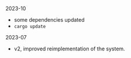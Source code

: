 2023-10

- some dependencies updated
- `cargo update`

2023-07

- v2, improved reimplementation of the system.
